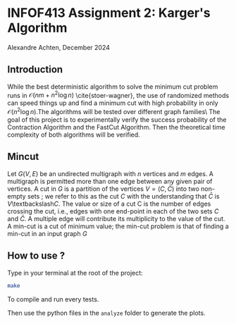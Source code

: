 # INFOF413 Assignment 2: Karger's Algorithm

Alexandre Achten, December 2024

## Introduction

While the best deterministic algorithm to solve the minimum cut problem runs in $\mathcal{O}(nm+n^2\log{n})$ \cite{stoer-wagner}, the use of randomized methods can speed things up and find a minimum cut with high probability in only $\mathcal{O}(n^2 \log{n})$.The algorithms will be tested over different graph families\\
The goal of this project is to experimentally verify the success probability of the Contraction Algorithm and the FastCut Algorithm. Then the theoretical time complexity of both algorithms will be verified.

## Mincut

Let $G( V, E)$ be an undirected multigraph with $n$ vertices and $m$ edges. A multigraph is permitted more than one edge between any given pair of vertices. A cut in $G$ is a partition of the vertices $V = (C, \bar{C})$ into two non-empty sets ; we refer to this as the cut $C$ with the understanding that $\bar{C}$ is $V$\textbackslash$C$.
The value or size of a cut C is the number of edges crossing the cut, i.e.,
edges with one end-point in each of the two sets $C$ and $\bar{C}$. A multiple edge will contribute its multiplicity to the value of the cut. A min-cut is a cut of minimum value; the min-cut problem is that of finding a min-cut in an input graph $G$

## How to use ?

Type in your terminal at the root of the project:

```bash
make
```
To compile and run every tests.

Then use the python files in the `analyze` folder to generate the plots.
